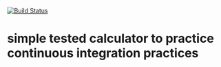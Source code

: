 [![Build Status](https://travis-ci.org/jacdevos/continuous-integration-kata.svg?branch=master)](https://travis-ci.org/jacdevos/continuous-integration-kata)

# simple tested calculator to practice continuous integration practices
